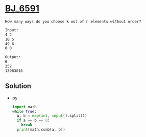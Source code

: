 # [BJ_6591](https://acmicpc.net/problem/6591)

```en
How many ways do you choose k out of n elements without order?
```

```txt
Input:
4 2
10 5
49 6
0 0

Output:
6
252
13983816
```

## Solution

* py

  ```py
  import math
  while True:
    a, b = map(int, input().split())
    if a == b == 0:
      break
    print(math.comb(a, b))
  ```
